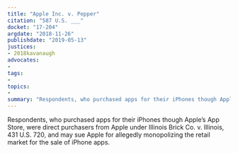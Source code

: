 ```yaml
---
title: "Apple Inc. v. Pepper"
citation: "587 U.S. ___"
docket: "17-204"
argdate: "2018-11-26"
publishdate: "2019-05-13"
justices:
- 2018kavanaugh
advocates:
- 
tags:
- 
topics:
- 
summary: "Respondents, who purchased apps for their iPhones though Apple’s App Store, were direct purchasers from Apple under Illinois Brick Co. v. Illinois, 431 U.S. 720, and may sue Apple for allegedly monopolizing the retail market for the sale of iPhone apps."
---
```

Respondents, who purchased apps for their iPhones though Apple’s App Store, were direct purchasers from Apple under Illinois Brick Co. v. Illinois, 431 U.S. 720, and may sue Apple for allegedly monopolizing the retail market for the sale of iPhone apps.